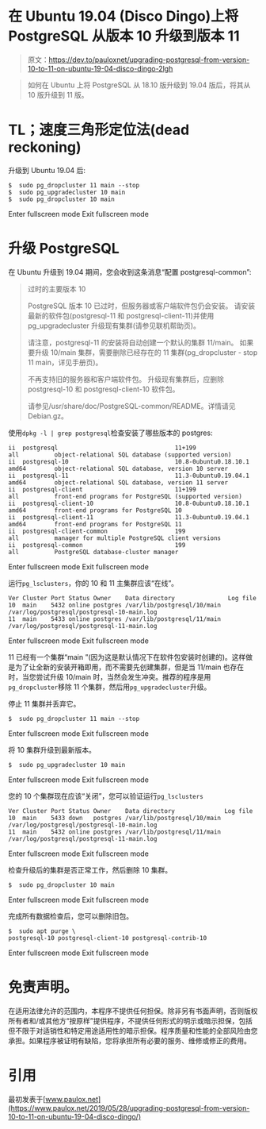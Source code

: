# 在 Ubuntu 19.04 (Disco Dingo)上将 PostgreSQL 从版本 10 升级到版本 11

> 原文：<https://dev.to/pauloxnet/upgrading-postgresql-from-version-10-to-11-on-ubuntu-19-04-disco-dingo-2lgh>

> 如何在 Ubuntu 上将 PostgreSQL 从 18.10 版升级到 19.04 版后，将其从 10 版升级到 11 版。

# TL；速度三角形定位法(dead reckoning)

升级到 Ubuntu 19.04 后:

```
$  sudo pg_dropcluster 11 main --stop
$  sudo pg_upgradecluster 10 main
$  sudo pg_dropcluster 10 main 
```

Enter fullscreen mode Exit fullscreen mode

# 升级 PostgreSQL

在 Ubuntu 升级到 19.04 期间，您会收到这条消息“配置 postgresql-common”:

> 过时的主要版本 10
> 
> PostgreSQL 版本 10 已过时，但服务器或客户端软件包仍会安装。
> 请安装最新的软件包(postgresql-11 和 postgresql-client-11)并使用 pg_upgradecluster 升级现有集群(请参见联机帮助页)。
> 
> 请注意，postgresql-11 的安装将自动创建一个默认的集群 11/main。
> 如果要升级 10/main 集群，需要删除已经存在的 11 集群(pg_dropcluster - stop 11 main，详见手册页)。
> 
> 不再支持旧的服务器和客户端软件包。
> 升级现有集群后，应删除 postgresql-10 和 postgresql-client-10 软件包。
> 
> 请参见/usr/share/doc/PostgreSQL-common/README。详情请见 Debian.gz。

使用`dpkg -l | grep postgresql`检查安装了哪些版本的 postgres:

```
ii  postgresql                                 11+199                               all          object-relational SQL database (supported version)
ii  postgresql-10                              10.8-0ubuntu0.18.10.1                amd64        object-relational SQL database, version 10 server
ii  postgresql-11                              11.3-0ubuntu0.19.04.1                amd64        object-relational SQL database, version 11 server
ii  postgresql-client                          11+199                               all          front-end programs for PostgreSQL (supported version)
ii  postgresql-client-10                       10.8-0ubuntu0.18.10.1                amd64        front-end programs for PostgreSQL 10
ii  postgresql-client-11                       11.3-0ubuntu0.19.04.1                amd64        front-end programs for PostgreSQL 11
ii  postgresql-client-common                   199                                  all          manager for multiple PostgreSQL client versions
ii  postgresql-common                          199                                  all          PostgreSQL database-cluster manager 
```

Enter fullscreen mode Exit fullscreen mode

运行`pg_lsclusters`，你的 10 和 11 主集群应该“在线”。

```
Ver Cluster Port Status Owner    Data directory               Log file
10  main    5432 online postgres /var/lib/postgresql/10/main /var/log/postgresql/postgresql-10-main.log
11  main    5433 online postgres /var/lib/postgresql/11/main /var/log/postgresql/postgresql-11-main.log 
```

Enter fullscreen mode Exit fullscreen mode

11 已经有一个集群“main ”(因为这是默认情况下在软件包安装时创建的)。这样做是为了让全新的安装开箱即用，而不需要先创建集群，但是当 11/main 也存在时，当您尝试升级 10/main 时，当然会发生冲突。推荐的程序是用`pg_dropcluster`移除 11 个集群，然后用`pg_upgradecluster`升级。

停止 11 集群并丢弃它。

```
$  sudo pg_dropcluster 11 main --stop 
```

Enter fullscreen mode Exit fullscreen mode

将 10 集群升级到最新版本。

```
$  sudo pg_upgradecluster 10 main 
```

Enter fullscreen mode Exit fullscreen mode

您的 10 个集群现在应该“关闭”，您可以验证运行`pg_lsclusters`

```
Ver Cluster Port Status Owner    Data directory              Log file
10  main    5433 down   postgres /var/lib/postgresql/10/main /var/log/postgresql/postgresql-10-main.log
11  main    5432 online postgres /var/lib/postgresql/11/main /var/log/postgresql/postgresql-11-main.log 
```

Enter fullscreen mode Exit fullscreen mode

检查升级后的集群是否正常工作，然后删除 10 集群。

```
$  sudo pg_dropcluster 10 main 
```

Enter fullscreen mode Exit fullscreen mode

完成所有数据检查后，您可以删除旧包。

```
$  sudo apt purge \
postgresql-10 postgresql-client-10 postgresql-contrib-10 
```

Enter fullscreen mode Exit fullscreen mode

# 免责声明。

在适用法律允许的范围内，本程序不提供任何担保。除非另有书面声明，否则版权所有者和/或其他方“按原样”提供程序，不提供任何形式的明示或暗示担保，包括但不限于对适销性和特定用途适用性的暗示担保。程序质量和性能的全部风险由您承担。如果程序被证明有缺陷，您将承担所有必要的服务、维修或修正的费用。

# 引用

最初发表于[www.paulox.net](https://www.paulox.net/2019/05/28/upgrading-postgresql-from-version-10-to-11-on-ubuntu-19-04-disco-dingo/)